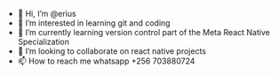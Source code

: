 - 👋 Hi, I’m @erius
- 👀 I’m interested in learning git and coding
- 🌱 I’m currently learning version control part of the Meta React Native Specialization
- 💞️ I’m looking to collaborate on react native projects
- 📫 How to reach me  whatsapp +256 703880724

<!---
erius/erius is a ✨ special ✨ repository because its `README.md` (this file) appears on your GitHub profile.
You can click the Preview link to take a look at your changes.
--->
